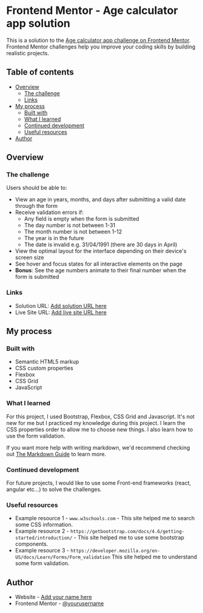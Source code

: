 # Frontend Mentor - Age calculator app solution

This is a solution to the [Age calculator app challenge on Frontend Mentor](https://www.frontendmentor.io/challenges/age-calculator-app-dF9DFFpj-Q). Frontend Mentor challenges help you improve your coding skills by building realistic projects. 

## Table of contents

- [Overview](#overview)
  - [The challenge](#the-challenge)
  - [Links](#links)
- [My process](#my-process)
  - [Built with](#built-with)
  - [What I learned](#what-i-learned)
  - [Continued development](#continued-development)
  - [Useful resources](#useful-resources)
- [Author](#author)

## Overview

### The challenge

Users should be able to:

- View an age in years, months, and days after submitting a valid date through the form
- Receive validation errors if:
  - Any field is empty when the form is submitted
  - The day number is not between 1-31
  - The month number is not between 1-12
  - The year is in the future
  - The date is invalid e.g. 31/04/1991 (there are 30 days in April)
- View the optimal layout for the interface depending on their device's screen size
- See hover and focus states for all interactive elements on the page
- **Bonus**: See the age numbers animate to their final number when the form is submitted

### Links

- Solution URL: [Add solution URL here](https://github.com/Hibi4/FrontentMentor_project.git)
- Live Site URL: [Add live site URL here](https://age-calculator-project.vercel.app/)

## My process

### Built with

- Semantic HTML5 markup
- CSS custom properties
- Flexbox
- CSS Grid
- JavaScript

### What I learned

For this project, I used Bootstrap, Flexbox, CSS Grid and Javascript. It's not new for me but I practiced my knowledge during this project. I learn the CSS properties order to allow me to choose new things. I also learn how to use the form validation. 

If you want more help with writing markdown, we'd recommend checking out [The Markdown Guide](https://www.markdownguide.org/) to learn more.

### Continued development

For future projects, I would like to use some Front-end frameworks (react, angular etc...) to solve the challenges.

### Useful resources

- Example resource 1 -  ```www.w3schools.com``` - This site helped me to search some CSS information.
- Example resource 2 - ```https://getbootstrap.com/docs/4.6/getting-started/introduction/``` - This site helped me    to use some bootstrap components.
- Example resource 3 - ```https://developer.mozilla.org/en-US/docs/Learn/Forms/Form_validation``` This site helped me to understand some form validation. 

## Author

- Website - [Add your name here](https://age-calculator-project.vercel.app/)
- Frontend Mentor - [@yourusername](https://www.frontendmentor.io/profile/Hibi4)

